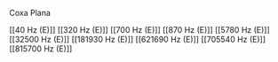 Coxa Plana

[[40 Hz (E)]]
[[320 Hz (E)]]
[[700 Hz (E)]]
[[870 Hz (E)]]
[[5780 Hz (E)]]
[[32500 Hz (E)]]
[[181930 Hz (E)]]
[[621690 Hz (E)]]
[[705540 Hz (E)]]
[[815700 Hz (E)]]